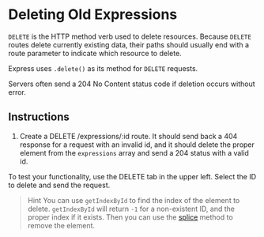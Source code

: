 # Deleting Old Expressions

``DELETE`` is the HTTP method verb used to delete resources. Because ``DELETE`` routes delete currently existing data, their paths should usually end with a route parameter to indicate which resource to delete.

Express uses ``.delete()`` as its method for ``DELETE`` requests.

Servers often send a 204 No Content status code if deletion occurs without error.

## Instructions
1. Create a DELETE /expressions/:id route. It should send back a 404 response for a request with an invalid id, and it should delete the proper element from the ``expressions`` array and send a 204 status with a valid id.

To test your functionality, use the DELETE tab in the upper left. Select the ID to delete and send the request.

> Hint
You can use ``getIndexById`` to find the index of the element to delete. ``getIndexById`` will return ``-1`` for a non-existent ID, and the proper index if it exists. Then you can use the [splice](https://developer.mozilla.org/en-US/docs/Web/JavaScript/Reference/Global_Objects/Array/splice) method to remove the element.